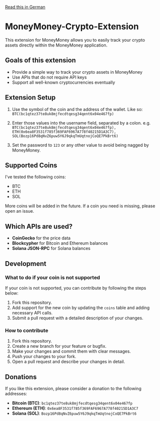 [Read this in German](README.de.md)

# MoneyMoney-Crypto-Extension

This extension for MoneyMoney allows you to easily track your crypto assets directly within the MoneyMoney application.

## Goals of this extension

- Provide a simple way to track your crypto assets in MoneyMoney
- Use APIs that do not require API keys
- Support all well-known cryptocurrencies eventually

## Extension Setup

1. Use the symbol of the coin and the address of the wallet. Like so: `BTC(bc1qtez37te8uk8mjfecdtqesg34qent6x04e467fp)`

2. Enter those values into the username field, separated by a colon.
   e.g. `BTC(bc1qtez37te8uk8mjfecdtqesg34qent6x04e467fp), ETH(0x6ea8F3531f785f369FAF6967A778f40215D1A3C7), SOL(Bozp16Pd8qNvZ6puw5Y6J9qkqTmUqtnojCoQE7PkBrt6)`

3. Set the password to `123` or any other value to avoid being nagged by MoneyMoney.

## Supported Coins

I've tested the following coins:

- BTC
- ETH
- SOL

More coins will be added in the future. If a coin you need is missing, please open an issue.

## Which APIs are used?

- **CoinGecko** for the price data
- **Blockcypher** for Bitcoin and Ethereum balances
- **Solana JSON-RPC** for Solana balances

## Development

### What to do if your coin is not supported

If your coin is not supported, you can contribute by following the steps below:

1. Fork this repository.
2. Add support for the new coin by updating the `coins` table and adding necessary API calls.
3. Submit a pull request with a detailed description of your changes.

### How to contribute

1. Fork this repository.
2. Create a new branch for your feature or bugfix.
3. Make your changes and commit them with clear messages.
4. Push your changes to your fork.
5. Open a pull request and describe your changes in detail.

## Donations

If you like this extension, please consider a donation to the following addresses:

- **Bitcoin (BTC)**: `bc1qtez37te8uk8mjfecdtqesg34qent6x04e467fp`
- **Ethereum (ETH)**: `0x6ea8F3531f785f369FAF6967A778f40215D1A3C7`
- **Solana (SOL)**: `Bozp16Pd8qNvZ6puw5Y6J9qkqTmUqtnojCoQE7PkBrt6`
